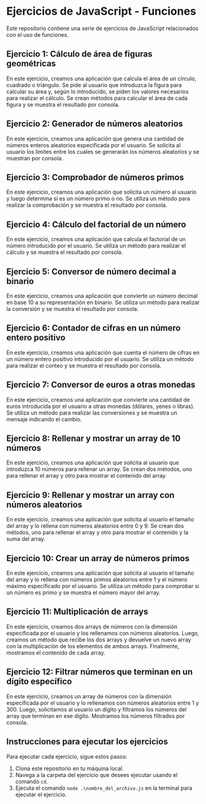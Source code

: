 # Ejercicios de JavaScript - Funciones

Este repositorio contiene una serie de ejercicios de JavaScript relacionados con el uso de funciones.

## Ejercicio 1: Cálculo de área de figuras geométricas

En este ejercicio, creamos una aplicación que calcula el área de un círculo, cuadrado o triángulo. Se pide al usuario que introduzca la figura para calcular su área y, según lo introducido, se piden los valores necesarios para realizar el cálculo. Se crean métodos para calcular el área de cada figura y se muestra el resultado por consola.

## Ejercicio 2: Generador de números aleatorios

En este ejercicio, creamos una aplicación que genera una cantidad de números enteros aleatorios especificada por el usuario. Se solicita al usuario los límites entre los cuales se generarán los números aleatorios y se muestran por consola.

## Ejercicio 3: Comprobador de números primos

En este ejercicio, creamos una aplicación que solicita un número al usuario y luego determina si es un número primo o no. Se utiliza un método para realizar la comprobación y se muestra el resultado por consola.

## Ejercicio 4: Cálculo del factorial de un número

En este ejercicio, creamos una aplicación que calcula el factorial de un número introducido por el usuario. Se utiliza un método para realizar el cálculo y se muestra el resultado por consola.

## Ejercicio 5: Conversor de número decimal a binario

En este ejercicio, creamos una aplicación que convierte un número decimal en base 10 a su representación en binario. Se utiliza un método para realizar la conversión y se muestra el resultado por consola.

## Ejercicio 6: Contador de cifras en un número entero positivo

En este ejercicio, creamos una aplicación que cuenta el número de cifras en un número entero positivo introducido por el usuario. Se utiliza un método para realizar el conteo y se muestra el resultado por consola.

## Ejercicio 7: Conversor de euros a otras monedas

En este ejercicio, creamos una aplicación que convierte una cantidad de euros introducida por el usuario a otras monedas (dólares, yenes o libras). Se utiliza un método para realizar las conversiones y se muestra un mensaje indicando el cambio.

## Ejercicio 8: Rellenar y mostrar un array de 10 números

En este ejercicio, creamos una aplicación que solicita al usuario que introduzca 10 números para rellenar un array. Se crean dos métodos, uno para rellenar el array y otro para mostrar el contenido del array.

## Ejercicio 9: Rellenar y mostrar un array con números aleatorios

En este ejercicio, creamos una aplicación que solicita al usuario el tamaño del array y lo rellena con números aleatorios entre 0 y 9. Se crean dos métodos, uno para rellenar el array y otro para mostrar el contenido y la suma del array.

## Ejercicio 10: Crear un array de números primos

En este ejercicio, creamos una aplicación que solicita al usuario el tamaño del array y lo rellena con números primos aleatorios entre 1 y el número máximo especificado por el usuario. Se utiliza un método para comprobar si un número es primo y se muestra el número mayor del array.

## Ejercicio 11: Multiplicación de arrays

En este ejercicio, creamos dos arrays de números con la dimensión especificada por el usuario y los rellenamos con números aleatorios. Luego, creamos un método que recibe los dos arrays y devuelve un nuevo array con la multiplicación de los elementos de ambos arrays. Finalmente, mostramos el contenido de cada array.

## Ejercicio 12: Filtrar números que terminan en un dígito específico

En este ejercicio, creamos un array de números con la dimensión especificada por el usuario y lo rellenamos con números aleatorios entre 1 y 300. Luego, solicitamos al usuario un dígito y filtramos los números del array que terminan en ese dígito. Mostramos los números filtrados por consola.

## Instrucciones para ejecutar los ejercicios

Para ejecutar cada ejercicio, sigue estos pasos:

1. Clona este repositorio en tu máquina local.
2. Navega a la carpeta del ejercicio que desees ejecutar usando el comando `cd`.
3. Ejecuta el comando `node .\nombre_del_archivo.js` en la terminal para ejecutar el ejercicio.

